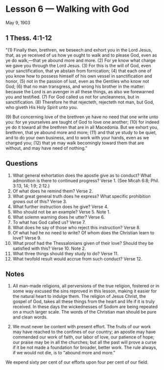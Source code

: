 # Lesson 6 — Walking with God

May 9, 1903

## 1 Thess. 4:1-12

"(1) Finally then, brethren, we beseech and exhort you in the Lord Jesus, that, as ye received of us how ye ought to walk and to please God, even as ye do walk,—that ye abound more and more. (2) For ye know what charge we gave you through the Lord Jesus. (3) For this is the will of God, even your sanctification, that ye abstain from fornication; (4) that each one of you know how to possess himself of his own vessel in sanctification and honor, (5) not in the passion of lust, even as the Gentiles who know not God; (6) that no man transgress, and wrong his brother in the matter: because the Lord is an avenger in all these things, as also we forewarned you and testified. (7) For God called us not for uncleanness, but in sanctification. (8) Therefore he that rejecteth, rejecteth not man, but God, who giveth His Holy Spirit unto you.

(9) But concerning love of the brethren ye have no need that one write unto you: for ye yourselves are taught of God to love one another; (10) for indeed ye do it toward all the brethren that are in all Macedonia. But we exhort you, brethren, that ye abound more and more; (11) and that ye study to be quiet, and to do your own business, and to work with your hands, even as we charged you; (12) that ye may walk becomingly toward them that are without, and may have need of nothing."

## Questions

1. What general exhortation does the apostle give as to conduct? What admonition is there to continued progress? Verse 1. (See Micah 6:8; Phil. 3:13, 14; 1:9; 2:12.)
2. Of what does he remind them? Verse 2.
3. What great general truth does he express? What specific prohibition grows out of this? Verse 3.
4. What further instruction does he give? Verse 4.
5. Who should not be an example? Verse 5. Note 1.
6. What solemn warning does he utter? Verse 6.
7. To what has God called us? Verse 7.
8. What does he say of those who reject this instruction? Verse 8.
9. Of what had he no need to write? Of whom does the Christian learn to love? Verse 9.
10. What proof had the Thessalonians given of their love? Should they be satisfied with this? Verse 10. Note 2.
11. What three things should they study to do? Verse 11.
12. What twofold result would accrue from such conduct? Verse 12.

## Notes

1. All man-made religions, all perversions of the true religion, fostered or in some way excused the sins reproved in this lesson, making it easier for the natural heart to indulge them. The religion of Jesus Christ, the gospel of God, takes all these things from the heart and life if it is truly received. In these days the wickednesses of Sodom are being repeated on a much larger scale. The words of the Christian man should be pure and clean words.

2. We must never be content with present effort. The fruits of our work may have reached to the confines of our country; an apostle may have commended our work of faith, our labor of love, our patience of hope; our praise may be in all the churches; but all the past will prove a curse if it be not made a foundation for broader, better work. The rule always, if we would not die, is to "abound more and more."

We expend sixty per cent of our efforts upon four per cent of our field.